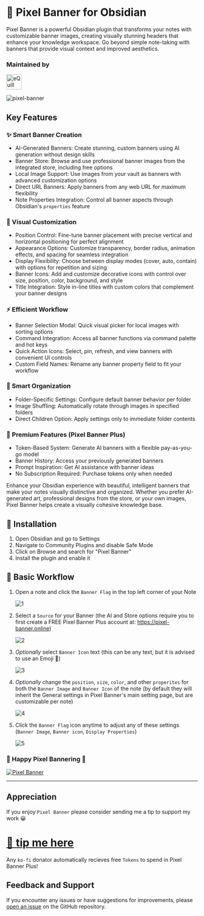 # 🚩 Pixel Banner for Obsidian

Pixel Banner is a powerful Obsidian plugin that transforms your notes with customizable banner images, creating visually stunning headers that enhance your knowledge workspace. Go beyond simple note-taking with banners that provide visual context and improved aesthetics.

### Maintained by
<a href="https://www.equilllabs.com">
  <img src="https://raw.githubusercontent.com/jparkerweb/eQuill-Labs/refs/heads/main/src/static/images/logo-text-outline.png" alt="eQuill Labs" height="40">
</a>

<br>

![pixel-banner](img/pixel-banner.jpg)

## Key Features

### ✨ Smart Banner Creation
- AI-Generated Banners: Create stunning, custom banners using AI generation without design skills
- Banner Store: Browse and use professional banner images from the integrated store, including free options
- Local Image Support: Use images from your vault as banners with advanced customization options
- Direct URL Banners: Apply banners from any web URL for maximum flexibility
- Note Properties Integration: Control all banner aspects through Obsidian's `properties` feature

### 🎨 Visual Customization
- Position Control: Fine-tune banner placement with precise vertical and horizontal positioning for perfect alignment
- Appearance Options: Customize transparency, border radius, animation effects, and spacing for seamless integration
- Display Flexibility: Choose between display modes (cover, auto, contain) with options for repetition and sizing
- Banner Icons: Add and customize decorative icons with control over size, position, color, background, and style
- Title Integration: Style in-line titles with custom colors that complement your banner designs

### ⚡ Efficient Workflow
- Banner Selection Modal: Quick visual picker for local images with sorting options
- Command Integration: Access all banner functions via command palette and hot keys
- Quick Action Icons: Select, pin, refresh, and view banners with convenient UI controls
- Custom Field Names: Rename any banner property field to fit your workflow

### 📂 Smart Organization
- Folder-Specific Settings: Configure default banner behavior per folder
- Image Shuffling: Automatically rotate through images in specified folders
- Direct Children Option: Apply settings only to immediate folder contents

### 💎 Premium Features (Pixel Banner Plus)
- Token-Based System: Generate AI banners with a flexible pay-as-you-go model
- Banner History: Access your previously generated banners
- Prompt Inspiration: Get AI assistance with banner ideas
- No Subscription Required: Purchase tokens only when needed

Enhance your Obsidian experience with beautiful, intelligent banners that make your notes visually distinctive and organized. Whether you prefer AI-generated art, professional designs from the store, or your own images, Pixel Banner helps create a visually cohesive knowledge base.

## 🔧 Installation

1. Open Obsidian and go to Settings
2. Navigate to Community Plugins and disable Safe Mode
3. Click on Browse and search for "Pixel Banner"
4. Install the plugin and enable it

## 🚀 Basic Workflow

1. Open a note and click the `Banner Flag` in the top left corner of your Note  

    ![1](https://raw.githubusercontent.com/jparkerweb/pixel-banner/refs/heads/main/img/1.jpg)

2. Select a `Source` for your Banner (the AI and Store options require you to first create a FREE Pixel Banner Plus account at: https://pixel-banner.online)  

    ![2](https://raw.githubusercontent.com/jparkerweb/pixel-banner/refs/heads/main/img/2.jpg)

3. _Optionally_ select `Banner Icon` text (this can be any text, but it is advised to use an Emoji 🤣)

    ![3](https://raw.githubusercontent.com/jparkerweb/pixel-banner/refs/heads/main/img/3.jpg)

4. _Optionally_ change the `position`, `size`, `color`, and other `properites` for both the `Banner Image` and `Banner Icon` of the note (by default they will inherit the General settings in Pixel Banner's main setting page, but are customizable per note)

    ![4](https://raw.githubusercontent.com/jparkerweb/pixel-banner/refs/heads/main/img/4.jpg)

5. Click the `Banner Flag` icon anytime to adjust any of these settings (`Banner Image`, `Banner icon`, `Display Properties`)

    ![5](https://raw.githubusercontent.com/jparkerweb/pixel-banner/refs/heads/main/img/5.jpg)

### 🎉 Happy Pixel Bannering 🤣

<a href="https://www.youtube.com/watch?v=pJFsMfrWak4">
  <img src="https://pixel-banner.online/img/pixel-banner-logo-v3-trimmed.jpg" alt="Pixel Banner" style="max-width: 400px;">
</a>

---

## Appreciation
If you enjoy `Pixel Banner` please consider sending me a tip to support my work 😀
# [🍵 tip me here](https://ko-fi.com/jparkerweb)
Any `ko-fi` donator automatically recieves free `Tokens` to spend in Pixel Banner Plus!

## Feedback and Support

If you encounter any issues or have suggestions for improvements, please [open an issue](https://github.com/jparkerweb/pixel-banner/issues) on the GitHub repository.
